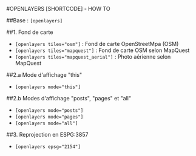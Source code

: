 #OPENLAYERS [SHORTCODE] - HOW TO

##Base : `[openlayers]`

##1. Fond de carte

- `[openlayers tiles="osm"]` : Fond de carte OpenStreetMpa (OSM)
- `[openlayers tiles="mapquest"]` : Fond de carte OSM selon MapQuest
- `[openlayers tiles="mapquest_aerial"]` : Photo aérienne selon MapQuest

##2.a Mode d'affichage "this"

- `[openlayers mode="this"]`

##2.b Modes d'affichage "posts", "pages" et "all"

- `[openlayers mode="posts"]`
- `[openlayers mode="pages"]`
- `[openlayers mode="all"]`

##3. Reprojection en ESPG:3857

- `[openlayers epsg="2154"]`